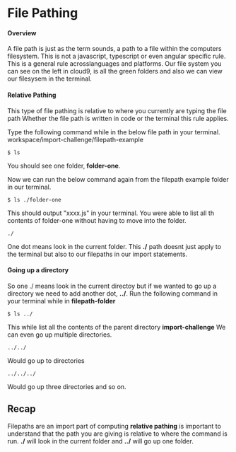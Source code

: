 # File Pathing

#### Overview
A file path is just as the term sounds, a path to a file within the computers filesystem.
This is not a javascript, typescript or even angular specific rule. This is a general rule acrosslanguages and platforms.
Our file system you can see on the left in cloud9, is all the green folders and also we can view our filesysem in the terminal. 

#### Relative Pathing
This type of file pathing is relative to where you currently are typing the file path Whether the file path is written in code or the terminal this rule applies.

Type the following command while in the below file path in your terminal.
workspace/import-challenge/filepath-example 
```
$ ls
```
You should see one folder, **folder-one**.

Now we can run the below command again from the filepath example folder in our terminal.
```
$ ls ./folder-one
```
This should output "xxxx.js" in your terminal. You were able to list all th contents of folder-one without having to move into the folder.

```
./
```
One dot means look in the current folder. This **./** path doesnt just apply to the terminal but also to our filepaths in our import statements.


#### Going up a directory
So one ./ means look in the current directoy but if we wanted to go up a directory we need to add another dot, **../**.
Run the following command in your terminal while in **filepath-folder**
```
$ ls ../
```
This while list all the contents of the parent directory **import-challenge**
We can even go up multiple directories.
```
../../
```
Would go up to directories
```
../../../
```
Would go up three directories and so on. 

## Recap
Filepaths are an import part of computing **relative pathing** is important to understand that the path you are giving is relative to where the command is run. **./** will look in the current folder and **../** will go up one folder.
